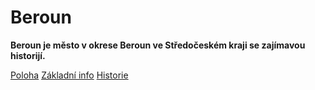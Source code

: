 # Beroun
**Beroun je město v okrese Beroun ve Středočeském kraji se zajímavou historijí.**

[Poloha](/poloha.md) [Základní info](/info.md) [Historie](/historie.md)
